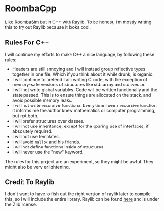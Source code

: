 # RoombaCpp
Like [RoombaSim](https://github.com/jarlold/RoombaSim) but in C++ with Raylib. To be honest, I'm mostly writing this to
try out Raylib because it looks cool.

## Rules For C++
I will continue my efforts to make C++ a nice language, by following these rules:
- Headers are still annoying and I will instead group reflective types together in one file. Which if you think about it while drunk, is organic.
- I will continue to pretend I am writing C code, with the exception of memory-safe versions of structures like std::array and std::vector.
- I will not write global variables. Code will be written functionally and the state passed. This is to ensure things are allocated
  on the stack, and avoid possible memory leaks.
- I will not write recursive functions. Every time I see a recursive function it informs me the author knew mathematics or computer programming, but
  not both.
- I will prefer structures over classes.
- I will not use inheritance, except for the sparing use of interfaces, if absolutely required.
- I will not use templates.
- I will avoid `malloc` and his friends.
- I will not define functions inside of structures.
- I will never use the "new" keyword. 

The rules for this project are an experiment, so they might be awful. They might also be very enlightening. 

## Credit To Raylib
I don't want to have to fish out the right version of raylib later to compile this, so I will include the entire library.
Raylib can be found [here](https://github.com/raysan5/raylib) and is under the Zlib license. 
